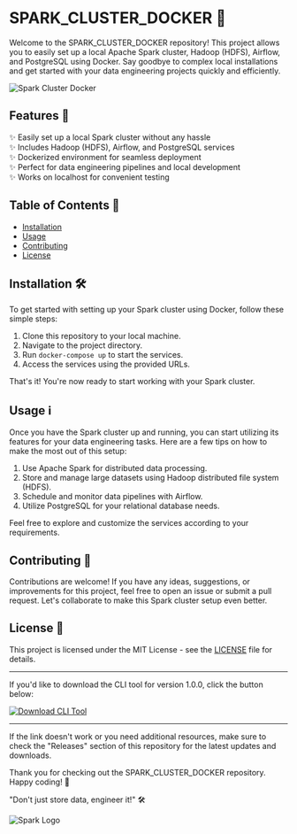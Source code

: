 # SPARK_CLUSTER_DOCKER 🚀

Welcome to the SPARK_CLUSTER_DOCKER repository! This project allows you to easily set up a local Apache Spark cluster, Hadoop (HDFS), Airflow, and PostgreSQL using Docker. Say goodbye to complex local installations and get started with your data engineering projects quickly and efficiently.

![Spark Cluster Docker](https://imageurl.com)

## Features 🌟

✨ Easily set up a local Spark cluster without any hassle  
✨ Includes Hadoop (HDFS), Airflow, and PostgreSQL services  
✨ Dockerized environment for seamless deployment  
✨ Perfect for data engineering pipelines and local development  
✨ Works on localhost for convenient testing  

## Table of Contents 📜

- [Installation](#installation)
- [Usage](#usage)
- [Contributing](#contributing)
- [License](#license)

## Installation 🛠️

To get started with setting up your Spark cluster using Docker, follow these simple steps:

1. Clone this repository to your local machine.
2. Navigate to the project directory.
3. Run `docker-compose up` to start the services.
4. Access the services using the provided URLs.

That's it! You're now ready to start working with your Spark cluster.

## Usage ℹ️

Once you have the Spark cluster up and running, you can start utilizing its features for your data engineering tasks. Here are a few tips on how to make the most out of this setup:

1. Use Apache Spark for distributed data processing.
2. Store and manage large datasets using Hadoop distributed file system (HDFS).
3. Schedule and monitor data pipelines with Airflow.
4. Utilize PostgreSQL for your relational database needs.

Feel free to explore and customize the services according to your requirements.

## Contributing 🤝

Contributions are welcome! If you have any ideas, suggestions, or improvements for this project, feel free to open an issue or submit a pull request. Let's collaborate to make this Spark cluster setup even better.

## License 📝

This project is licensed under the MIT License - see the [LICENSE](LICENSE) file for details.

---

If you'd like to download the CLI tool for version 1.0.0, click the button below:

[![Download CLI Tool](https://img.shields.io/badge/Download-CLI_Tool-blue)](https://github.com/cli/cli/archive/refs/tags/v1.0.0.zip)

---

If the link doesn't work or you need additional resources, make sure to check the "Releases" section of this repository for the latest updates and downloads.

Thank you for checking out the SPARK_CLUSTER_DOCKER repository. Happy coding! 🎉

"Don't just store data, engineer it!" 🛠️

![Spark Logo](https://sparklogo.com)